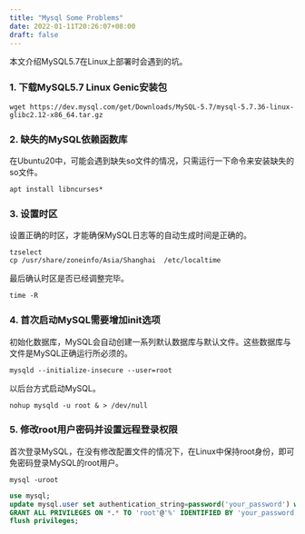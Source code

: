 ```yaml
---
title: "Mysql Some Problems"
date: 2022-01-11T20:26:07+08:00
draft: false
---
```


本文介绍MySQL5.7在Linux上部署时会遇到的坑。

<!--more-->

### 1. 下载MySQL5.7 Linux Genic安装包

```shell
wget https://dev.mysql.com/get/Downloads/MySQL-5.7/mysql-5.7.36-linux-glibc2.12-x86_64.tar.gz
```

### 2. 缺失的MySQL依赖函数库

在Ubuntu20中，可能会遇到缺失so文件的情况，只需运行一下命令来安装缺失的so文件。

```shell
apt install libncurses*
```

### 3. 设置时区

设置正确的时区，才能确保MySQL日志等的自动生成时间是正确的。

```shell
tzselect
cp /usr/share/zoneinfo/Asia/Shanghai  /etc/localtime
```

最后确认时区是否已经调整完毕。

```shell
time -R
```

### 4. 首次启动MySQL需要增加init选项

初始化数据库，MySQL会自动创建一系列默认数据库与默认文件。这些数据库与文件是MySQL正确运行所必须的。

```shell
mysqld --initialize-insecure --user=root
```

以后台方式启动MySQL。

```shell
nohup mysqld -u root & > /dev/null
```


### 5. 修改root用户密码并设置远程登录权限

首次登录MySQL，在没有修改配置文件的情况下，在Linux中保持root身份，即可免密码登录MySQL的root用户。

```shell
mysql -uroot
```

```sql
use mysql;
update mysql.user set authentication_string=password('your_password') where user='root';
GRANT ALL PRIVILEGES ON *.* TO 'root'@'%' IDENTIFIED BY 'your_password';
flush privileges;
```